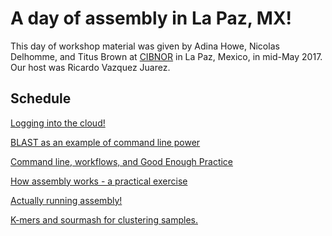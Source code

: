 # A day of assembly in La Paz, MX!

This day of workshop material was given by Adina Howe, Nicolas
Delhomme, and Titus Brown at [CIBNOR](https://www.cibnor.mx/) in La
Paz, Mexico, in mid-May 2017.  Our host was Ricardo Vazquez Juarez.

## Schedule

[Logging into the cloud!](aws/log-in-with-mobaxterm-win.html)

[BLAST as an example of command line power](blast.html)

[Command line, workflows, and Good Enough Practice](workflows.html)

[How assembly works - a practical exercise](how-assembly.html)

[Actually running assembly!](assemble.html)

[K-mers and sourmash for clustering samples.](sourmash.html)

